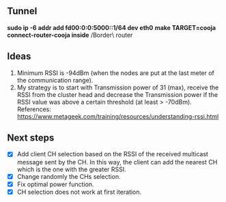 ## Tunnel
**sudo ip -6 addr add fd00:0:0:5000::1/64 dev eth0**
**make TARGET=cooja connect-router-cooja inside** /Border\ router

## Ideas
1. Minimum RSSI is -94dBm (when the nodes are put at the last meter of the communication range).
2. My strategy is to start with Transmission power of 31 (max), receive the RSSI from the cluster head and decrease the Transmission power if the RSSI value was above a certain threshold (at least > -70dBm).
 References: https://www.metageek.com/training/resources/understanding-rssi.html

## Next steps
- [X] Add client CH selection based on the RSSI of the received multicast message sent by the CH. In this way, the client can add the nearest CH which is the one with the greater RSSI.
- [X] Change randomly the CHs selection.
- [X] Fix optimal power function.
- [X] CH selection does not work at first iteration.

